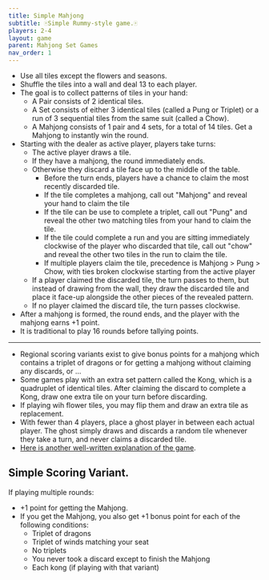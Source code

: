 ```yaml
---
title: Simple Mahjong
subtitle: 🀄Simple Rummy-style game.🀄
players: 2-4
layout: game
parent: Mahjong Set Games
nav_order: 1
---
```



- Use all tiles except the flowers and seasons.
- Shuffle the tiles into a wall and deal 13 to each player.
- The goal is to collect patterns of tiles in your hand:
    - A Pair consists of 2 identical tiles.
    - A Set consists of either 3 identical tiles (called a Pung or Triplet) or a run of 3 sequential tiles from the same suit (called a Chow).
    - A Mahjong consists of 1 pair and 4 sets, for a total of 14 tiles. Get a Mahjong to instantly win the round.
- Starting with the dealer as active player, players take turns:
    - The active player draws a tile.
    - If they have a mahjong, the round immediately ends.
    - Otherwise they discard a tile face up to the middle of the table.
        - Before the turn ends, players have a chance to claim the most recently discarded tile.
        - If the tile completes a mahjong, call out "Mahjong" and reveal your hand to claim the tile
        - If the tile can be use to complete a triplet, call out "Pung" and reveal the other two matching tiles from your hand to claim the tile.
        - If the tile could complete a run and you are sitting immediately clockwise of the player who discarded that tile, call out "chow" and reveal the other two tiles in the run to claim the tile.
        - If multiple players claim the tile, precedence is Mahjong > Pung > Chow, with ties broken clockwise starting from the active player
    - If a player claimed the discarded tile, the turn passes to them, but instead of drawing from the wall, they draw the discarded tile and place it face-up alongside the other pieces of the revealed pattern.
    - If no player claimed the discard tile, the turn passes clockwise.
- After a mahjong is formed, the round ends, and the player with the mahjong earns +1 point.
- It is traditional to play 16 rounds before tallying points.

---

- Regional scoring variants exist to give bonus points for a mahjong which contains a triplet of dragons or for getting a mahjong without claiming any discards, or ...
- Some games play with an extra set pattern called the Kong, which is a quadruplet of identical tiles. After claiming the discard to complete a Kong, draw one extra tile on your turn before discarding.
- If playing wih flower tiles, you may flip them and draw an extra tile as replacement.
- With fewer than 4 players, place a ghost player in between each actual player. The ghost simply draws and discards a random tile whenever they take a turn, and never claims a discarded tile.
- [Here is another well-written explanation of the game](http://www.zj-mahjong.info/book_en/App%20C%20-%20Mahjong%20Rules.html).


## Simple Scoring Variant.

If playing multiple rounds:

- +1 point for getting the Mahjong.
- If you get the Mahjong, you also get +1 bonus point for each of the following conditions:
    - Triplet of dragons
    - Triplet of winds matching your seat
    - No triplets  
    - You never took a discard except to finish the Mahjong
    - Each kong (if playing with that variant)

